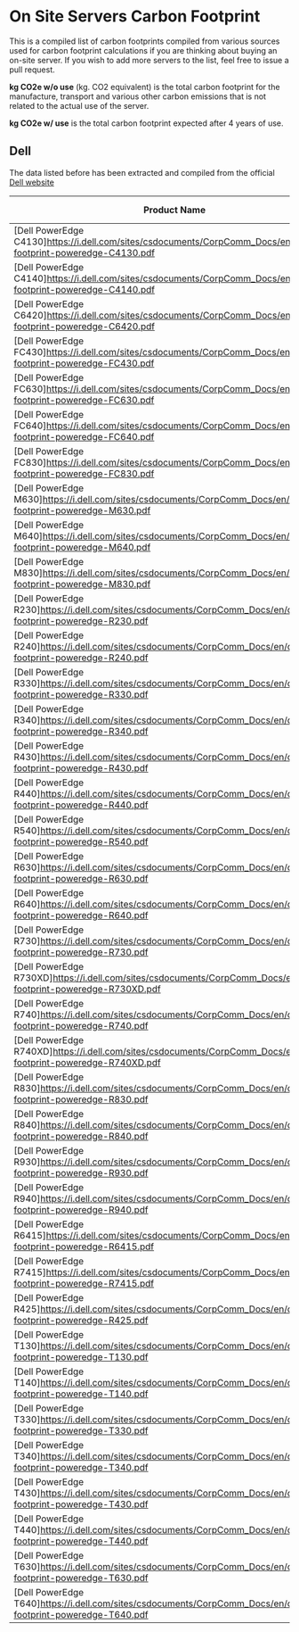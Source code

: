 # On Site Servers Carbon Footprint

This is a compiled list of carbon footprints compiled from various sources used for carbon footprint calculations if you are thinking about buying an on-site server. If you wish to add more servers to the list, feel free to issue a pull request.

**kg CO2e w/o use** (kg. CO2 equivalent) is the total carbon footprint for the manufacture, transport and various other carbon emissions that is not related to the actual use of the server.

**kg CO2e w/ use** is the total carbon footprint expected after 4 years of use. 

## Dell
The data listed before has been extracted and compiled from the official [Dell website](https://www.dell.com/learn/uk/en/ukcorp1/corporate_corp-comm_dellwebpage/environment_carbon_footprint_products#campaignTabs-3)

|Product Name|kgCo2e w/o use| kgCO2e w/ use|
|---|---|---|
|[Dell PowerEdge C4130]https://i.dell.com/sites/csdocuments/CorpComm_Docs/en/carbon-footprint-poweredge-C4130.pdf|1244.60|12700.00|
|[Dell PowerEdge C4140]https://i.dell.com/sites/csdocuments/CorpComm_Docs/en/carbon-footprint-poweredge-C4140.pdf|1346.40|6800.00|
|[Dell PowerEdge C6420]https://i.dell.com/sites/csdocuments/CorpComm_Docs/en/carbon-footprint-poweredge-C6420.pdf|1256.40|6510.00|
|[Dell PowerEdge FC430]https://i.dell.com/sites/csdocuments/CorpComm_Docs/en/carbon-footprint-poweredge-FC430.pdf|1692.64|5680.00|
|[Dell PowerEdge FC630]https://i.dell.com/sites/csdocuments/CorpComm_Docs/en/carbon-footprint-poweredge-FC630.pdf|1727.90|6570.00|
|[Dell PowerEdge FC640]https://i.dell.com/sites/csdocuments/CorpComm_Docs/en/carbon-footprint-poweredge-FC640.pdf|1730.72|7460.00|
|[Dell PowerEdge FC830]https://i.dell.com/sites/csdocuments/CorpComm_Docs/en/carbon-footprint-poweredge-FC830.pdf|1829.88|8970.00|
|[Dell PowerEdge M630]https://i.dell.com/sites/csdocuments/CorpComm_Docs/en/carbon-footprint-poweredge-M630.pdf|1662.42|6180.00|
|[Dell PowerEdge M640]https://i.dell.com/sites/csdocuments/CorpComm_Docs/en/carbon-footprint-poweredge-M640.pdf|1946.00|7000.00|
|[Dell PowerEdge M830]https://i.dell.com/sites/csdocuments/CorpComm_Docs/en/carbon-footprint-poweredge-M830.pdf|1720.20|9150.00|
|[Dell PowerEdge R230]https://i.dell.com/sites/csdocuments/CorpComm_Docs/en/carbon-footprint-poweredge-R230.pdf|1162.10|5380.00|
|[Dell PowerEdge R240]https://i.dell.com/sites/csdocuments/CorpComm_Docs/en/carbon-footprint-poweredge-R240.pdf|1194.02|5260.00|
|[Dell PowerEdge R330]https://i.dell.com/sites/csdocuments/CorpComm_Docs/en/carbon-footprint-poweredge-R330.pdf|1173.63|5510.00|
|[Dell PowerEdge R340]https://i.dell.com/sites/csdocuments/CorpComm_Docs/en/carbon-footprint-poweredge-R340.pdf|1171.52|5230.00|
|[Dell PowerEdge R430]https://i.dell.com/sites/csdocuments/CorpComm_Docs/en/carbon-footprint-poweredge-R430.pdf|1198.10|8150.00|
|[Dell PowerEdge R440]https://i.dell.com/sites/csdocuments/CorpComm_Docs/en/carbon-footprint-poweredge-R440.pdf|1184.96|7360.00|
|[Dell PowerEdge R540]https://i.dell.com/sites/csdocuments/CorpComm_Docs/en/carbon-footprint-poweredge-R540.pdf|1267.42|8230.00|
|[Dell PowerEdge R630]https://i.dell.com/sites/csdocuments/CorpComm_Docs/en/carbon-footprint-poweredge-R630.pdf|1292.30|7260.00|
|[Dell PowerEdge R640]https://i.dell.com/sites/csdocuments/CorpComm_Docs/en/carbon-footprint-poweredge-R640.pdf|1314.10|7730.00|
|[Dell PowerEdge R730]https://i.dell.com/sites/csdocuments/CorpComm_Docs/en/carbon-footprint-poweredge-R730.pdf|1258.32|7490.00|
|[Dell PowerEdge R730XD]https://i.dell.com/sites/csdocuments/CorpComm_Docs/en/carbon-footprint-poweredge-R730XD.pdf|1336.52|8970.00|
|[Dell PowerEdge R740]https://i.dell.com/sites/csdocuments/CorpComm_Docs/en/carbon-footprint-poweredge-R740.pdf|1356.48|8640.00|
|[Dell PowerEdge R740XD]https://i.dell.com/sites/csdocuments/CorpComm_Docs/en/carbon-footprint-poweredge-R740XD.pdf|1358.64|9180.00|
|[Dell PowerEdge R830]https://i.dell.com/sites/csdocuments/CorpComm_Docs/en/carbon-footprint-poweredge-R830.pdf|1776.60|12600.00|
|[Dell PowerEdge R840]https://i.dell.com/sites/csdocuments/CorpComm_Docs/en/carbon-footprint-poweredge-R840.pdf|1575.60|15600.00|
|[Dell PowerEdge R930]https://i.dell.com/sites/csdocuments/CorpComm_Docs/en/carbon-footprint-poweredge-R930.pdf|1875.30|13300.00|
|[Dell PowerEdge R940]https://i.dell.com/sites/csdocuments/CorpComm_Docs/en/carbon-footprint-poweredge-R940.pdf|1466.40|14100.00|
|[Dell PowerEdge R6415]https://i.dell.com/sites/csdocuments/CorpComm_Docs/en/carbon-footprint-poweredge-R6415.pdf|1217.50|6840.00|
|[Dell PowerEdge R7415]https://i.dell.com/sites/csdocuments/CorpComm_Docs/en/carbon-footprint-poweredge-R7415.pdf|1262.04|8090.00|
|[Dell PowerEdge R425]https://i.dell.com/sites/csdocuments/CorpComm_Docs/en/carbon-footprint-poweredge-R425.pdf|1345.60|11600.00|
|[Dell PowerEdge T130]https://i.dell.com/sites/csdocuments/CorpComm_Docs/en/carbon-footprint-poweredge-T130.pdf|1188.54|4260.00|
|[Dell PowerEdge T140]https://i.dell.com/sites/csdocuments/CorpComm_Docs/en/carbon-footprint-poweredge-T140.pdf|1200.64|4480.00|
|[Dell PowerEdge T330]https://i.dell.com/sites/csdocuments/CorpComm_Docs/en/carbon-footprint-poweredge-T330.pdf|1204.80|4800.00|
|[Dell PowerEdge T340]https://i.dell.com/sites/csdocuments/CorpComm_Docs/en/carbon-footprint-poweredge-T340.pdf|1185.44|4780.00|
|[Dell PowerEdge T430]https://i.dell.com/sites/csdocuments/CorpComm_Docs/en/carbon-footprint-poweredge-T430.pdf|1278.00|8520.00|
|[Dell PowerEdge T440]https://i.dell.com/sites/csdocuments/CorpComm_Docs/en/carbon-footprint-poweredge-T440.pdf|1249.00|7810.00|
|[Dell PowerEdge T630]https://i.dell.com/sites/csdocuments/CorpComm_Docs/en/carbon-footprint-poweredge-T630.pdf|1326.80|8560.00|
|[Dell PowerEdge T640]https://i.dell.com/sites/csdocuments/CorpComm_Docs/en/carbon-footprint-poweredge-T640.pdf|1392.00|8000.00|
